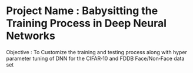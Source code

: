 # Project Name : Babysitting the Training Process in Deep Neural Networks
Objective : To Customize the training and testing process along with hyper parameter tuning of DNN for the CIFAR‑10 and FDDB Face/Non‑Face data set
